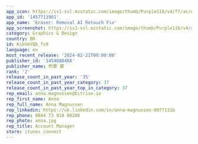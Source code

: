 ```yaml
---
app_icon: https://is1-ssl.mzstatic.com/image/thumb/Purple116/v4/f7/ac/ef/f7acefe0-ac14-572c-fa09-bb0eb0aa3310/AppIcon-0-0-1x_U007epad-0-0-sRGB-85-220.png/1024x1024bb.png
app_id: '1457711961'
app_name: 'Eraser: Removal AI Retouch Fix'
app_screenshot: https://is1-ssl.mzstatic.com/image/thumb/Purple116/v4/a5/c8/1b/a5c81b1b-0175-7342-5986-132c6aa2e26f/e97c92d9-ef3c-4afa-b282-0561e3c9b06b_2688_U53cc_U4eba_U4e2d_U56fd_U98ce_U82f1_U65871.jpg/1242x2688bb.png
category: Graphics & Design
country: BR
id: KsbVmYQb_fs8
language: en
most_recent_release: '2024-02-21T00:00:00'
publisher_id: '1454088468'
publisher_name: 煦慧 蒙
rank: '2'
release_count_in_past_year: '35'
release_count_in_past_year_category: 37
release_count_in_past_year_top_in_category: 37
rep_email: anna.magnussen@bitrise.io
rep_first_name: Anna
rep_full_name: Anna Magnussen
rep_linkedin: https://uk.linkedin.com/in/anna-magnussen-0977131b
rep_phone: 0044 73 918 00286
rep_photo: anna.jpg
rep_title: Account Manager
store: itunes_connect
---
```

